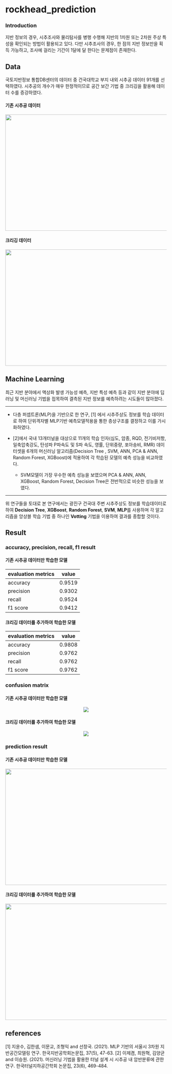 # rockhead_prediction

### Introduction

지반 정보의 경우, 시추조사와 물리탐사를 병행 수행해 지반의 1차원 또는 2차원 주상 특성을 확인되는 방법이 활용되고 있다.
다만 시추조사의 경우, 한 점의 지반 정보만을 획득 가능하고, 조사에 걸리는 기간이 1달에 달 한다는 문제점이 존재한다. 

## Data

국토지반정보 통합DB센터의 데이터 중 건국대학교 부지 내외 시추공 데이터 91개를 선택하였다.
시추공의 개수가 매우 한정적이므로 공간 보간 기법 중 크리깅을 활용해 데이터 수를 증강하였다.

#### 기존 시추공 데이터
<p align="center">
    <img src="https://github.com/go0leum/rockhead_prediction/assets/111696539/e9fdff6f-2072-41ee-938a-406ce915b198" width="543" height="362">
</p>

#### 크리깅 데이터
<p align="center">
    <img src="https://github.com/go0leum/rockhead_prediction/assets/111696539/67493edf-11df-4985-830b-3c38e067a0a0" width="543" height="362">
</p>

## Machine Learning

최근 지반 분야에서 액상화 발생 가능성 예측, 지반 특성 예측 등과 같이 지반 분야에 딥러닝 및 머신러닝 기법을 접목하여 결측된 지반 정보를 예측하려는 시도들이 많아졌다. 

---

- 다층 퍼셉트론(MLP)을 기반으로 한 연구, [1] 에서 시추주상도 정보를 학습 데이터로 하여 단위격자별 MLP기반 예측모델적용을 통한 층상구조를 결정하고 이를 가시화하였다. 

- [2]에서 국내 13개터널을 대상으로 11개의 학습 인자(심도, 암종, RQD, 전기비저항, 일축압축강도, 탄성파 P파속도 및 S파 속도, 영률, 단위중량, 포아송비, RMR) 데이터셋을 6개의 머신러닝 알고리즘(Decision Tree , SVM, ANN, PCA & ANN, Random Forest, XGBoost)에 적용하여 각 학습된 모델의 예측 성능을 비교하였다. 
    - SVM모델이 가장 우수한 예측 성능을 보였으며 PCA & ANN, ANN, XGBoost, Random Forest, Decision Tree은 전반적으로 비슷한 성능을 보였다. 

---

위 연구들을 토대로 본 연구에서는 광진구 건국대 주변 시추주상도 정보를 학습데이터로 하여 **Decision Tree**, **XGBoost**, **Random Forest**, **SVM**, **MLP**를 사용하며 각 알고리즘을 앙상블 학습 기법 중 하나인 **Votting** 기법을 이용하여 결과를 종합할 것이다. 

## Result

### accuracy, precision, recall, f1 result

#### 기존 시추공 데이터만 학습한 모델
|evaluation metrics|value|
|---|---|
|accuracy|0.9519|
|precision|0.9302|
|recall|0.9524|
|f1 score|0.9412|


#### 크리깅 데이터를 추가하여 학습한 모델
|evaluation metrics|value|
|---|---|
|accuracy|0.9808|
|precision|0.9762|
|recall|0.9762|
|f1 score|0.9762|

### confusion matrix
#### 기존 시추공 데이터만 학습한 모델
<p align="center">
    <img src="https://github.com/go0leum/rockhead_prediction/assets/111696539/9eadc94b-ac49-46da-8870-95596227f05b">
</p>

#### 크리깅 데이터를 추가하여 학습한 모델
<p align="center">
    <img src="https://github.com/go0leum/rockhead_prediction/assets/111696539/d0819586-9d6b-432e-9cd9-9a0a3af4fedf">
</p>

### prediction result
#### 기존 시추공 데이터만 학습한 모델
<p align="center">
    <img src="https://github.com/go0leum/rockhead_prediction/assets/111696539/2c338011-0120-4a6e-8dcc-c0bc325a264d" width="543" height="362">
</p>

#### 크리깅 데이터를 추가하여 학습한 모델
<p align="center">
    <img src="https://github.com/go0leum/rockhead_prediction/assets/111696539/de6bb8a3-7b61-4bbd-a13a-cd88d0345d3c"width="543" height="362">
</p>

## references
[1] 지윤수, 김한샘, 이문교, 조형익 and 선창국. (2021). MLP 기반의 서울시 3차원 지반공간모델링 연구. 한국지반공학회논문집, 37(5), 47-63.
[2] 이제겸, 최원혁, 김양균 and 이승원. (2021). 머신러닝 기법을 활용한 터널 설계 시 시추공 내 암반분류에 관한 연구. 한국터널지하공간학회 논문집, 23(6), 469-484.
